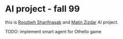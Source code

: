 # AI project - fall 99

this is [Roozbeh Sharifnasab](gitbuh.com/rsharifnasab) and [Matin Zizdar](github.com/zivdar001matin) AI project.

TODO: implement smart agent for Othello game